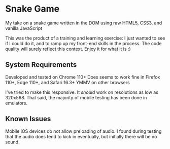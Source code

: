 # Snake Game

My take on a snake game written in the DOM using raw HTML5, CSS3, and vanilla JavaScript

This was the product of a training and learning exercise: I just wanted to see if I could do it, and to ramp up my front-end skills in the process.
The code quality will surely reflect this context. Enjoy it for what it is :)

## System Requirements

Developed and tested on Chrome 110+
Does seems to work fine in Firefox 110+, Edge 110+, and Safari 16.3+
YMMV on other browsers

I've tried to make this responsive. It *should* work on resolutions as low as 320x568.
That said, the majority of mobile testing has been done in emulators.

## Known Issues

Mobile iOS devices do not allow preloading of audio. I found during testing that the audio does tend to kick in eventually, but initially there will be no sound.